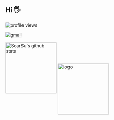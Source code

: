 ## Hi 🖐

![profile views](https://komarev.com/ghpvc/?username=scarsu&style=plastic)

<a href="mailto:scarsu001@gmail.com"><img src="https://img.shields.io/badge/-scarsu001@gmail.com-%23323031?style=flat&logo=gmail" alt="gmail" /></a>

<img src="https://github-readme-stats.vercel.app/api?username=scarsu&count_private=true&show_icons=true&theme=dracula&include_all_commits=true" alt="ScarSu's github stats" height="160" />

<img src="https://github-profile-trophy.vercel.app/?username=scarsu&theme=flat&column=7" alt="logo" height="160" align="center" style="margin: auto; margin-bottom: 20px;" />
